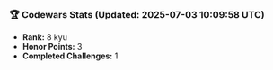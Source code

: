 ### 🏆 Codewars Stats (Updated: 2025-07-03 10:09:58 UTC)

- **Rank:** 8 kyu
- **Honor Points:** 3
- **Completed Challenges:** 1
